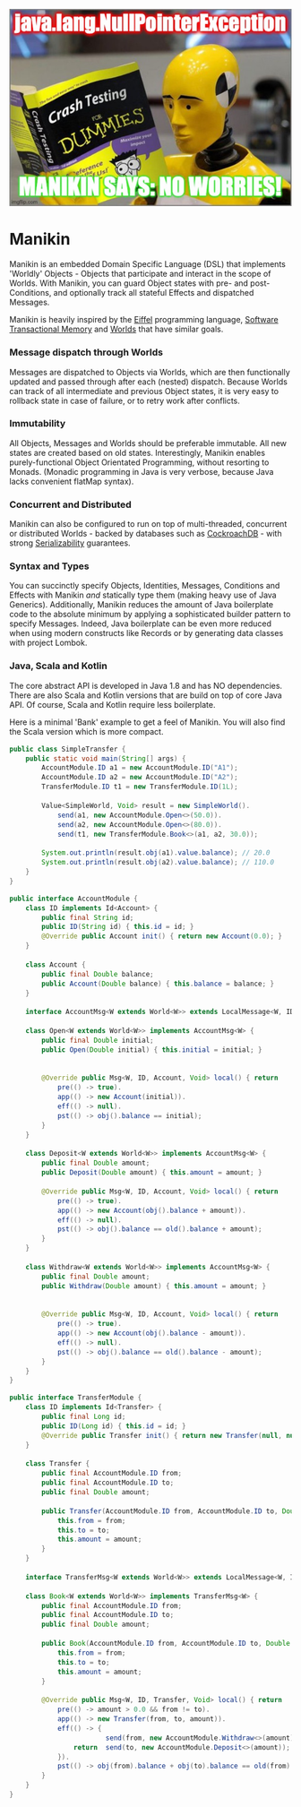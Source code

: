 ![Manikin](docs/manikin.jpg)
# Manikin
Manikin is an embedded Domain Specific Language (DSL) that implements 'Worldly' Objects - Objects that participate and interact in the scope of Worlds.
With Manikin, you can guard Object states with pre- and post- Conditions, and optionally track all stateful Effects and dispatched Messages.

Manikin is heavily inspired by the [Eiffel](https://www.eiffel.com) programming language, [Software Transactional Memory](https://en.wikipedia.org/wiki/Software_transactional_memory) and [Worlds](http://www.vpri.org/pdf/tr2011001_final_worlds.pdf) that have similar goals.

### Message dispatch through Worlds
Messages are dispatched to Objects via Worlds, which are then functionally updated and passed through after each (nested) dispatch.
Because Worlds can track of all intermediate and previous Object states, it is very easy to rollback state in case of failure, or to retry work after conflicts. 

### Immutability
All Objects, Messages and Worlds should be preferable immutable. All new states are created based on old states. 
Interestingly, Manikin enables purely-functional Object Orientated Programming, without resorting to Monads.
(Monadic programming in Java is very verbose, because Java lacks convenient flatMap syntax).

### Concurrent and Distributed
Manikin can also be configured to run on top of multi-threaded, concurrent or distributed Worlds - backed by databases such as [CockroachDB](https://www.cockroachlabs.com) - with strong [Serializability](https://en.wikipedia.org/wiki/Serializability) guarantees.  
                                                           
### Syntax and Types
You can succinctly specify Objects, Identities, Messages, Conditions and Effects with Manikin *and* statically type them (making heavy use of Java Generics).
Additionally, Manikin reduces the amount of Java boilerplate code to the absolute minimum by applying a sophisticated builder pattern to specify Messages.
Indeed, Java boilerplate can be even more reduced when using modern constructs like Records or by generating data classes with project Lombok.
                                                             
### Java, Scala and Kotlin
The core abstract API is developed in Java 1.8 and has NO dependencies. There are also Scala and Kotlin versions that are build on top of core Java API.
Of course, Scala and Kotlin require less boilerplate.

Here is a minimal 'Bank' example to get a feel of Manikin.
You will also find the Scala version which is more compact.

```java
public class SimpleTransfer {
    public static void main(String[] args) {
        AccountModule.ID a1 = new AccountModule.ID("A1");
        AccountModule.ID a2 = new AccountModule.ID("A2");
        TransferModule.ID t1 = new TransferModule.ID(1L);
        
        Value<SimpleWorld, Void> result = new SimpleWorld().
            send(a1, new AccountModule.Open<>(50.0)).
            send(a2, new AccountModule.Open<>(80.0)).
            send(t1, new TransferModule.Book<>(a1, a2, 30.0));
        
        System.out.println(result.obj(a1).value.balance); // 20.0
        System.out.println(result.obj(a2).value.balance); // 110.0
    }
}
```

```java
public interface AccountModule {
    class ID implements Id<Account> {
        public final String id;
        public ID(String id) { this.id = id; }
        @Override public Account init() { return new Account(0.0); }
    }
    
    class Account {
        public final Double balance;
        public Account(Double balance) { this.balance = balance; }
    }
    
    interface AccountMsg<W extends World<W>> extends LocalMessage<W, ID, Account, Void> { }
    
    class Open<W extends World<W>> implements AccountMsg<W> {
        public final Double initial;
        public Open(Double initial) { this.initial = initial; }
    
    
        @Override public Msg<W, ID, Account, Void> local() { return
            pre(() -> true).
            app(() -> new Account(initial)).
            eff(() -> null).
            pst(() -> obj().balance == initial);
        }
    }
    
    class Deposit<W extends World<W>> implements AccountMsg<W> {
        public final Double amount;
        public Deposit(Double amount) { this.amount = amount; }
        
        @Override public Msg<W, ID, Account, Void> local() { return
            pre(() -> true).
            app(() -> new Account(obj().balance + amount)).
            eff(() -> null).
            pst(() -> obj().balance == old().balance + amount);
        }
    }
    
    class Withdraw<W extends World<W>> implements AccountMsg<W> {
        public final Double amount;
        public Withdraw(Double amount) { this.amount = amount; }
    
    
        @Override public Msg<W, ID, Account, Void> local() { return
            pre(() -> true).
            app(() -> new Account(obj().balance - amount)).
            eff(() -> null).
            pst(() -> obj().balance == old().balance - amount);
        }
    }
}
```

```java
public interface TransferModule {
    class ID implements Id<Transfer> {
        public final Long id;
        public ID(Long id) { this.id = id; }
        @Override public Transfer init() { return new Transfer(null, null, 0.0); }
    }
    
    class Transfer {
        public final AccountModule.ID from;
        public final AccountModule.ID to;
        public final Double amount;
        
        public Transfer(AccountModule.ID from, AccountModule.ID to, Double amount) {
            this.from = from;
            this.to = to;
            this.amount = amount;
        }
    }
    
    interface TransferMsg<W extends World<W>> extends LocalMessage<W, ID, Transfer, Void> { }
    
    class Book<W extends World<W>> implements TransferMsg<W> {
        public final AccountModule.ID from;
        public final AccountModule.ID to;
        public final Double amount;
        
        public Book(AccountModule.ID from, AccountModule.ID to, Double amount) {
            this.from = from;
            this.to = to;
            this.amount = amount;
        }
        
        @Override public Msg<W, ID, Transfer, Void> local() { return
            pre(() -> amount > 0.0 && from != to).
            app(() -> new Transfer(from, to, amount)).
            eff(() -> {
                        send(from, new AccountModule.Withdraw<>(amount));
                return  send(to, new AccountModule.Deposit<>(amount));
            }).
            pst(() -> obj(from).balance + obj(to).balance == old(from).balance + old(to).balance);
        }
    }
}
```
